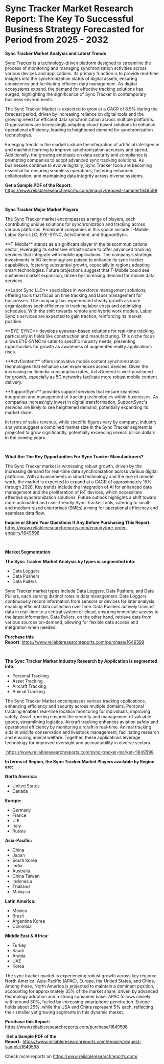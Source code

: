 <p><h1>Sync Tracker Market Research Report: The Key To Successful Business Strategy Forecasted for Period from 2025 - 2032</h1></p><p><strong>Sync Tracker Market Analysis and Latest Trends</strong></p>
<p><p>Sync Tracker is a technology-driven platform designed to streamline the process of monitoring and managing synchronization activities across various devices and applications. Its primary function is to provide real-time insights into the synchronization status of digital assets, ensuring consistency and facilitating efficient data management. As digital ecosystems expand, the demand for effective tracking solutions has surged, highlighting the significance of Sync Tracker in contemporary business environments.</p><p>The Sync Tracker Market is expected to grow at a CAGR of 8.5% during the forecast period, driven by increasing reliance on digital tools and the growing need for efficient data synchronization across multiple platforms. Organizations are increasingly adopting cloud-based solutions to enhance operational efficiency, leading to heightened demand for synchronization technologies. </p><p>Emerging trends in the market include the integration of artificial intelligence and machine learning to improve synchronization accuracy and speed. Additionally, the growing emphasis on data security and compliance is prompting companies to adopt advanced sync tracking solutions. As businesses continue to evolve digitally, Sync Tracker tools are becoming essential for ensuring seamless operations, fostering enhanced collaboration, and maintaining data integrity across diverse systems.</p></p>
<p><strong>Get a Sample PDF of the Report:&nbsp;</strong> <a href="https://www.reliableresearchreports.com/enquiry/request-sample/1649598?utm_campaign=3316&utm_medium=2&utm_source=Github&utm_content=ia&utm_term=08042025&utm_id=sync-tracker">https://www.reliableresearchreports.com/enquiry/request-sample/1649598</a></p>
<p>&nbsp;</p>
<p><strong>Sync Tracker Major Market Players</strong></p>
<p><p>The Sync Tracker market encompasses a range of players, each contributing unique solutions for synchronization and tracking across various platforms. Prominent companies in this space include T-Mobile, Labor Sync LLC, EYE-SYNC, ActvContent, and SupportSync.</p><p>**T-Mobile** stands as a significant player in the telecommunications sector, leveraging its extensive infrastructure to offer advanced tracking services that integrate with mobile applications. The company’s strategic investments in 5G technology are poised to enhance its sync tracker capabilities, fostering substantial growth, especially in regions adopting smart technologies. Future projections suggest that T-Mobile could see sustained market expansion, driven by increasing demand for mobile data services.</p><p>**Labor Sync LLC** specializes in workforce management solutions, offering tools that focus on time tracking and labor management for businesses. The company has experienced steady growth as more organizations seek efficiency in tracking labor costs and optimizing schedules. With the shift towards remote and hybrid work models, Labor Sync's services are expected to gain traction, reinforcing its market position.</p><p>**EYE-SYNC** develops eyewear-based solutions for real-time tracking, particularly in fields like construction and manufacturing. This niche focus allows EYE-SYNC to cater to specific industry needs, presenting opportunities for growth as awareness of augmented reality applications rises.</p><p>**ActvContent** offers innovative mobile content synchronization technologies that enhance user experiences across devices. Given the increasing multimedia consumption rates, ActvContent is well-positioned for growth, especially as 5G networks facilitate more robust mobile content delivery.</p><p>**SupportSync** provides support services that ensure seamless integration and management of tracking technologies within businesses. As companies increasingly invest in digital transformation, SupportSync's services are likely to see heightened demand, potentially expanding its market share.</p><p>In terms of sales revenue, while specific figures vary by company, industry analysts suggest a combined market size in the Sync Tracker segment is projected to grow significantly, potentially exceeding several billion dollars in the coming years.</p></p>
<p>&nbsp;</p>
<p><strong>What Are The Key Opportunities For Sync Tracker Manufacturers?</strong></p>
<p><p>The Sync Tracker market is witnessing robust growth, driven by the increasing demand for real-time data synchronization across various digital platforms. With advancements in cloud technology and the rise of remote work, the market is expected to expand at a CAGR of approximately 15% through 2028. Key trends include the integration of AI for enhanced data management and the proliferation of IoT devices, which necessitate effective synchronization solutions. Future outlook highlights a shift toward more automated and user-friendly Sync Tracker tools, catering to small- and medium-sized enterprises (SMEs) aiming for operational efficiency and seamless data flow.</p></p>
<p><strong>Inquire or Share Your Questions If Any Before Purchasing This Report:</strong> <a href="https://www.reliableresearchreports.com/enquiry/pre-order-enquiry/1649598?utm_campaign=3316&utm_medium=2&utm_source=Github&utm_content=ia&utm_term=08042025&utm_id=sync-tracker">https://www.reliableresearchreports.com/enquiry/pre-order-enquiry/1649598</a></p>
<p>&nbsp;</p>
<p><strong>Market Segmentation</strong></p>
<p><strong>The Sync Tracker Market Analysis by types is segmented into:</strong></p>
<p><ul><li>Data Loggers</li><li>Data Pushers</li><li>Data Pullers</li></ul></p>
<p><p>Sync Tracker market types include Data Loggers, Data Pushers, and Data Pullers, each serving distinct roles in data management. Data Loggers continuously record information from sensors or devices for later analysis, enabling efficient data collection over time. Data Pushers actively transmit data in real-time to a central system or cloud, ensuring immediate access to the latest information. Data Pullers, on the other hand, retrieve data from various sources on-demand, allowing for flexible data access and integration when needed.</p></p>
<p><strong>Purchase this Report:&nbsp;</strong><a href="https://www.reliableresearchreports.com/purchase/1649598?utm_campaign=3316&utm_medium=2&utm_source=Github&utm_content=ia&utm_term=08042025&utm_id=sync-tracker">https://www.reliableresearchreports.com/purchase/1649598</a></p>
<p>&nbsp;</p>
<p><strong>The Sync Tracker Market Industry Research by Application is segmented into:</strong></p>
<p><ul><li>Personal Tracking</li><li>Asset Tracking</li><li>Aircraft Tracking</li><li>Animal Tracking</li></ul></p>
<p><p>The Sync Tracker Market encompasses various tracking applications, enhancing efficiency and security across multiple domains. Personal tracking enables real-time location monitoring for individuals, improving safety. Asset tracking ensures the security and management of valuable goods, streamlining logistics. Aircraft tracking enhances aviation safety and operational efficiency by monitoring aircraft in real-time. Animal tracking aids in wildlife conservation and livestock management, facilitating research and ensuring animal welfare. Together, these applications leverage technology for improved oversight and accountability in diverse sectors.</p></p>
<p><a href="https://www.reliableresearchreports.com/sync-tracker-market-r1649598?utm_campaign=3316&utm_medium=2&utm_source=Github&utm_content=ia&utm_term=08042025&utm_id=sync-tracker">&nbsp;https://www.reliableresearchreports.com/sync-tracker-market-r1649598</a></p>
<p><strong>In terms of Region, the Sync Tracker Market Players available by Region are:</strong></p>
<p>
    <p> <strong> North America: </strong>
        <ul>
            <li>United States</li>
            <li>Canada</li>
        </ul>
        </p> 
    <p> <strong> Europe: </strong>
        <ul>
            <li>Germany</li>
            <li>France</li>
            <li>U.K.</li>
            <li>Italy</li>
            <li>Russia</li>
        </ul>
        </p> 
    <p> <strong> Asia-Pacific: </strong>
        <ul>
            <li>China</li>
            <li>Japan</li>
            <li>South Korea</li>
            <li>India</li>
            <li>Australia</li>
            <li>China Taiwan</li>
            <li>Indonesia</li>
            <li>Thailand</li>
            <li>Malaysia</li>
        </ul>
        </p> 
    <p> <strong> Latin America: </strong>
        <ul>
            <li>Mexico</li>
            <li>Brazil</li>
            <li>Argentina Korea</li>
            <li>Colombia</li>
        </ul>
        </p> 
    <p> <strong> Middle East & Africa: </strong>
        <ul>
            <li>Turkey</li>
            <li>Saudi</li>
            <li>Arabia</li>
            <li>UAE</li>
            <li>Korea</li>
        </ul>
    </p>
    </p>
<p><p>The sync tracker market is experiencing robust growth across key regions: North America, Asia-Pacific (APAC), Europe, the United States, and China. Among these, North America is projected to maintain a dominant position, accounting for approximately 35% of the market share, driven by advanced technology adoption and a strong consumer base. APAC follows closely with around 30%, fueled by increasing smartphone penetration. Europe holds about 25%, while the USA and China represent 5% each, reflecting their smaller yet growing segments in this dynamic market.</p></p>
<p><strong>Purchase this Report: </strong><a href="https://www.reliableresearchreports.com/purchase/1649598?utm_campaign=3316&utm_medium=2&utm_source=Github&utm_content=ia&utm_term=08042025&utm_id=sync-tracker">https://www.reliableresearchreports.com/purchase/1649598</a></p>
<p>&nbsp;<strong>Get a Sample PDF of the Report:&nbsp;&nbsp;</strong><a href="https://www.reliableresearchreports.com/enquiry/request-sample/1649598?utm_campaign=3316&utm_medium=2&utm_source=Github&utm_content=ia&utm_term=08042025&utm_id=sync-tracker">https://www.reliableresearchreports.com/enquiry/request-sample/1649598</a></p>
<p><strong></strong></p>
<p>Check more reports on <a href="https://www.reliableresearchreports.com/?utm_campaign=3316&utm_medium=2&utm_source=Github&utm_content=ia&utm_term=08042025&utm_id=sync-tracker">https://www.reliableresearchreports.com/</a></p>